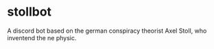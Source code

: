 # stollbot
A discord bot based on the german conspiracy theorist Axel Stoll, who inventend the ne physic.
